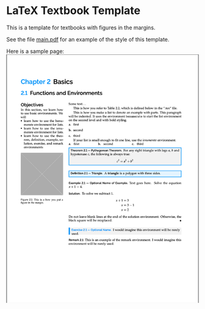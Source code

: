 # LaTeX Textbook Template

This is a template for textbooks with figures in the margins.

See the file [main.pdf](https://github.com/ggarza/book_template/blob/main/main.pdf) for an example of the style of this template.


Here is a sample page:
![sample page](https://raw.githubusercontent.com/ggarza/book_template/main/graphics/sample_page.png)
